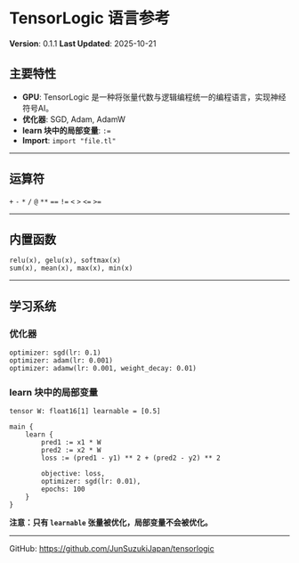 # TensorLogic 语言参考

**Version**: 0.1.1
**Last Updated**: 2025-10-21

## 主要特性

- **GPU**: TensorLogic 是一种将张量代数与逻辑编程统一的编程语言，实现神经符号AI。
- **优化器**: SGD, Adam, AdamW
- **learn 块中的局部变量**: `:=`
- **Import**: `import "file.tl"`

---

## 运算符

`+` `-` `*` `/` `@` `**` `==` `!=` `<` `>` `<=` `>=`

---

## 内置函数

```tensorlogic
relu(x), gelu(x), softmax(x)
sum(x), mean(x), max(x), min(x)
```

---

## 学习系统

### 优化器

```tensorlogic
optimizer: sgd(lr: 0.1)
optimizer: adam(lr: 0.001)
optimizer: adamw(lr: 0.001, weight_decay: 0.01)
```

### learn 块中的局部变量

```tensorlogic
tensor W: float16[1] learnable = [0.5]

main {
    learn {
        pred1 := x1 * W
        pred2 := x2 * W
        loss := (pred1 - y1) ** 2 + (pred2 - y2) ** 2
        
        objective: loss,
        optimizer: sgd(lr: 0.01),
        epochs: 100
    }
}
```

**注意：只有 `learnable` 张量被优化，局部变量不会被优化。**

---

GitHub: https://github.com/JunSuzukiJapan/tensorlogic
